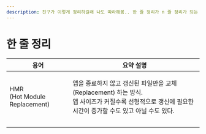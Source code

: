 ```yaml
---
description: 친구가 이렇게 정리하길래 나도 따라해봄.. 한 줄 정리가 n 줄 정리가 되는 듯.
---
```


# 한 줄 정리

| 용어                                     | 요약 설명                                                                                                   |
| -------------------------------------- | ------------------------------------------------------------------------------------------------------- |
| <p>HMR<br>(Hot Module Replacement)</p> | <p>앱을 종료하지 않고 갱신된 파일만을 교체(Replacement) 하는 방식. <br>앱 사이즈가 커질수록 선형적으로 갱신에 필요한 시간이 증가할 수도 있고 아닐 수도 있다.</p> |
|                                        |                                                                                                         |
|                                        |                                                                                                         |
